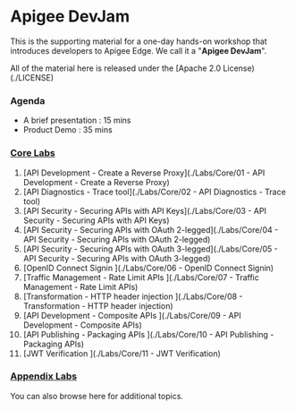 # Apigee DevJam
This is the supporting material for a one-day hands-on workshop that introduces developers to Apigee Edge. We call it a "**Apigee DevJam**".

All of the material here is released under the [Apache 2.0 License)(./LICENSE)

### Agenda
* A brief presentation : 15 mins
* Product Demo : 35 mins

### [Core Labs](./Labs/Core)
1. [API Development - Create a Reverse Proxy](./Labs/Core/01 - API Development - Create a Reverse Proxy)
2. [API Diagnostics - Trace tool](./Labs/Core/02 - API Diagnostics - Trace tool)
3. [API Security - Securing APIs with API Keys](./Labs/Core/03 - API Security - Securing APIs with API Keys)
4. [API Security - Securing APIs with OAuth 2-legged](./Labs/Core/04 - API Security - Securing APIs with OAuth 2-legged)
5. [API Security - Securing APIs with OAuth 3-legged](./Labs/Core/05 - API Security - Securing APIs with OAuth 3-legged)
6. [OpenID Connect Signin                           ](./Labs/Core/06 - OpenID Connect Signin) 
7. [Traffic Management - Rate Limit APIs            ](./Labs/Core/07 - Traffic Management - Rate Limit APIs)
8. [Transformation - HTTP header injection          ](./Labs/Core/08 - Transformation - HTTP header injection)
9. [API Development - Composite APIs                ](./Labs/Core/09 - API Development - Composite APIs)
10. [API Publishing - Packaging APIs                 ](./Labs/Core/10 - API Publishing - Packaging APIs)
11. [JWT Verification                                ](./Labs/Core/11 - JWT Verification)


### [Appendix Labs](./Labs/Appendix)

You can also browse here for additional topics. 

